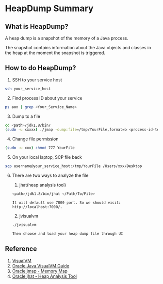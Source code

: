 # HeapDump Summary

## What is HeapDump?
A heap dump is a snapshot of the memory of a Java process.

The snapshot contains information about the Java objects and classes in the heap at the moment the snapshot is triggered.

## How to do HeapDump?
1. SSH to your service host
```bash
ssh your_service_host
```

2. Find process ID about your service
```bash
ps aux | grep <Your_Service_Name>
```

3. Dump to a file
```bash
cd <path>/jdk1.8/bin/
(sudo -u xxxxx) ./jmap -dump:file=/tmp/YourFile,format=b <process-id-to-dump>
```

4. Change file permission
```bash
(sudo -u xxx) chmod 777 YourFile
```

5. On your local laptop, SCP file back
```bash
scp username@your_service_host:/tmp/YourFile /Users/xxx/Desktop
```

6. There are two ways to analyze the file

    1. jhat(heap analysis tool)
    ```bash
    <path>/jdk1.8/bin/jhat </Path/To/File>
    ```

    ```
    It will default use 7000 port. So we should visit: http://localhost:7000/.
    ```

    2. jvisualvm
    ```bash
    ./jvisualvm

    Then choose and load your heap dump file through UI
    ```

## Reference
1. [VisualVM](https://visualvm.github.io/).
1. [Oracle Java VisualVM Guide](https://docs.oracle.com/javase/8/docs/technotes/guides/visualvm/heapdump.html)
1. [Oracle jmap - Memory Map](https://docs.oracle.com/javase/7/docs/technotes/tools/share/jmap.html)
1. [Oracle jhat - Heap Analysis Tool](https://docs.oracle.com/javase/8/docs/technotes/tools/unix/jhat.html)
